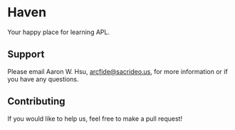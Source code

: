 # Haven

Your happy place for learning APL.

## Support

Please email Aaron W. Hsu, arcfide@sacrideo.us, for more information or if you have any questions. 

## Contributing

If you would like to help us, feel free to make a pull request!
